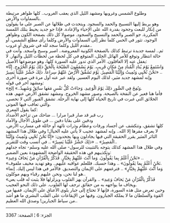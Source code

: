 ------------------------------------------------------------------------

وطلوع الشمس وغروبها ومشهد الليل الذي يعقب الغروب.. كلها ظواهر مرتبطة
بالسماوات والأرض.  
وهو يربط إليها التسبيح والحمد والسجود. ويتحدث في ظلالها عن الصبر على ما
يقولون من إنكار للبعث وجحود بقدرة الله على الإحياء والإعادة. فإذا جو
جديد يحيط بتلك اللمسة المكررة. جو الصبر والحمد والتسبيح والسجود. موصولا
كل ذلك بصفحة الكون وظواهر الوجود، تثور في الحس كلما نظر إلى السماوات
والأرض وكلما رأى مطلع الشمس، أو مقدم الليل وكلما سجد لله في شروق أو
غروب..  
ثم.. لمسة جديدة ترتبط كذلك بالصفحة الكونية المعروضة.. اصبر وسبح واسجد.
وأنت في حالة انتظار وتوقع للأمر الهائل الجلل، المتوقع في كل لحظة من
لحظات الليل والنهار. لا يغفل عنه إلا الغافلون. الأمر الذي تدور عليه
السورة كلها، وهو موضوعها الأصيل:  
«وَاسْتَمِعْ يَوْمَ يُنادِ الْمُنادِ مِنْ مَكانٍ قَرِيبٍ. يَوْمَ يَسْمَعُونَ الصَّيْحَةَ بِالْحَقِّ ذلِكَ يَوْمُ
الْخُرُوجِ. إِنَّا نَحْنُ نُحْيِي وَنُمِيتُ وَإِلَيْنَا الْمَصِيرُ. يَوْمَ تَشَقَّقُ الْأَرْضُ عَنْهُمْ سِراعاً. ذلِكَ
حَشْرٌ عَلَيْنا يَسِيرٌ» ..  
وإنه لمشهد جديد مثير، لذلك اليوم العسير. ولقد عبر عنه أول مرة في صورة
أخرى ومشهد آخر في قوله:  
«وَنُفِخَ فِي الصُّورِ ذلِكَ يَوْمُ الْوَعِيدِ. وَجاءَتْ كُلُّ نَفْسٍ مَعَها سائِقٌ وَشَهِيدٌ..» إلخ.  
فأما هنا فعبر عن النفخة بالصيحة. وصور مشهد الخروج. ومشهد تشقق الأرض
عنهم. هذه الخلائق التي غبرت في تاريخ الحياة كلها إلى نهاية الرحلة. تشقق
القبور التي لا تحصى. والتي تعاقب فيها الموتى.  
كما يقول المعري:  
رب قبر قد صار قبرا مرارا ... ضاحك من تزاحم الأضداد  
ودفين على بقايا دفين ... في طويل الآجال والآماد  
كلها تشقق، وتتكشف عن أجساد ورفات وعظام وذرات تائهة أو حائلة في مسارب
الأرض، لا يعرف مقرها إلا الله.. وإنه لمشهد عجيب لا يأتي عليه الخيال! وفي
ظلال هذا المشهد الثائر المثير يقرر الحقيقة التي فيها يجادلون وبها
يجحدون: «إِنَّا نَحْنُ نُحْيِي وَنُمِيتُ وَإِلَيْنَا الْمَصِيرُ» .. «ذلِكَ حَشْرٌ عَلَيْنا يَسِيرٌ» .. في
أنسب وقت للتقرير..  
وفي ظلال هذا المشهد كذلك يتوجه بالتثبيت للرسول- صلى الله عليه وسلم- تجاه
جدلهم وتكذيبهم في هذه الحقيقة الواضحة المشهودة بعين الضمير:  
«نَحْنُ أَعْلَمُ بِما يَقُولُونَ. وَما أَنْتَ عَلَيْهِمْ بِجَبَّارٍ. فَذَكِّرْ بِالْقُرْآنِ مَنْ يَخافُ وَعِيدِ»
..  
«نَحْنُ أَعْلَمُ بِما يَقُولُونَ» .. وهذا حسبك. فللعلم عواقبه عليهم.. وهو تهديد مخيف
ملفوف.  
«وَما أَنْتَ عَلَيْهِمْ بِجَبَّارٍ» .. فترغمهم على الإيمان والتصديق. فالأمر في هذا ليس
إليك. إنما هو لنا نحن، ونحن عليهم رقباء وبهم موكلون..  
«فَذَكِّرْ بِالْقُرْآنِ مَنْ يَخافُ وَعِيدِ» .. والقرآن يهز القلوب ويزلزلها فلا يثبت له
قلب يعي ويخاف ما يواجهه به من حقائق ترجف لها القلوب. على ذلك النحو
العجيب.  
وحين تعرض مثل هذه السورة، فإنها لا تحتاج إلى جبار يلوي الأعناق على
الإيمان. ففيها من القوة والسلطان ما لا يملكه الجبارون. وفيها من
الإيقاعات على القلب البشري ما هو أشد من سياط الجبارين! وصدق الله
العظيم..

------------------------------------------------------------------------

الجزء: 6 ¦ الصفحة: 3367
